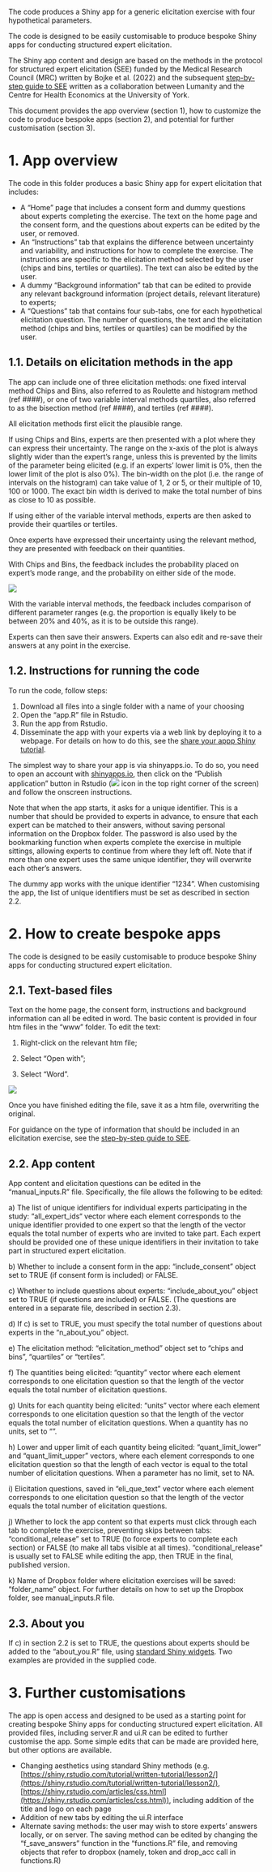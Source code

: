 The code produces a Shiny app for a generic elicitation exercise with four hypothetical parameters.

The code is designed to be easily customisable to produce bespoke Shiny apps for conducting structured expert elicitation.

The Shiny app content and design are based on the methods in the protocol for structured expert elicitation (SEE) funded by the Medical Research Council (MRC) written by Bojke et al. (2022) and the subsequent [step-by-step guide to SEE](https://www.york.ac.uk/che/research/teehta/elicitation/see/) written as a collaboration between Lumanity and the Centre for Health Economics at the University of York.

This document provides the app overview (section 1), how to customize the code to produce bespoke apps (section 2), and potential for further customisation (section 3).


# 1.	App overview


The code in this folder produces a basic Shiny app for expert elicitation that includes:
*	A “Home” page that includes a consent form and dummy questions about experts completing the exercise. The text on the home page and the consent form, and the questions about experts can be edited by the user, or removed.
*	An “Instructions” tab that explains the difference between uncertainty and variability, and instructions for how to complete the exercise. The instructions are specific to the elicitation method selected by the user (chips and bins, tertiles or quartiles). The text can also be edited by the user.
*	A dummy “Background information” tab that can be edited to provide any relevant background information (project details, relevant literature) to experts;
*	A “Questions” tab that contains four sub-tabs, one for each hypothetical elicitation question. The number of questions, the text and the elicitation method (chips and bins, tertiles or quartiles) can be modified by the user.



## 1.1.	Details on elicitation methods in the app


The app can include one of three elicitation methods: one fixed interval method Chips and Bins, also referred to as Roulette and histogram method (ref ####), or one of two variable interval methods quartiles, also referred to as the bisection method (ref ####), and tertiles (ref ####).

All elicitation methods first elicit the plausible range.

If using Chips and Bins, experts are then presented with a plot where they can express their uncertainty. The range on the x-axis of the plot is always slightly wider than the expert’s range, unless this is prevented by the limits of the parameter being elicited (e.g. if an experts’ lower limit is 0%, then the lower limit of the plot is also 0%). The bin-width on the plot (i.e. the range of intervals on the histogram) can take value of 1, 2 or 5, or their multiple of 10, 100 or 1000. The exact bin width is derived to make the total number of bins as close to 10 as possible.

If using either of the variable interval methods, experts are then asked to provide their quartiles or tertiles.

Once experts have expressed their uncertainty using the relevant method, they are presented with feedback on their 
quantities.

With Chips and Bins, the feedback includes the probability placed on expert’s mode range, and the probability on either side of the mode.

![](www/c+b_feedback.png)

With the variable interval methods, the feedback includes comparison of different parameter ranges (e.g. the proportion is equally likely to be between 20% and 40%, as it is to be outside this range).

Experts can then save their answers. Experts can also edit and re-save their answers at any point in the exercise.


## 1.2. Instructions for running the code


To run the code, follow steps:

1.	Download all files into a single folder with a name of your choosing
2.	Open the “app.R” file in Rstudio.
3.	Run the app from Rstudio.
4.	Disseminate the app with your experts via a web link by deploying it to a webpage. For details on how to do this, see the [share your appp Shiny tutorial](https://shiny.rstudio.com/tutorial/written-tutorial/lesson7/).

The simplest way to share your app is via shinyapps.io. To do so, you need to open an account with [shinyapps.io](shinyapps.io), then click on the “Publish application” button in Rstudio (![](www/deploy_button.png) icon in the top right corner of the screen) and follow the onscreen instructions.

Note that when the app starts, it asks for a unique identifier. This is a number that should be provided to experts in advance, to ensure that each expert can be matched to their answers, without saving personal information on the Dropbox folder. The password is also used by the bookmarking function when experts complete the exercise in multiple sittings, allowing experts to continue from where they left off. Note that if more than one expert uses the same unique identifier, they will overwrite each other’s answers.

The dummy app works with the unique identifier “1234”. When customising the app, the list of unique identifiers must be set as described in section 2.2.


# 2. How to create bespoke apps


The code is designed to be easily customisable to produce bespoke Shiny apps for conducting structured expert elicitation.


## 2.1. Text-based files


Text on the home page, the consent form, instructions and background information can all be edited in word. The basic content is provided in four htm files in the “www” folder. To edit the text:
1. Right-click on the relevant htm file;
  
2. Select “Open with”;
  
3. Select “Word”.
 
![](www/save_htm.png)
 
Once you have finished editing the file, save it as a htm file, overwriting the original.

For guidance on the type of information that should be included in an elicitation exercise, see the [step-by-step guide to SEE](https://www.york.ac.uk/che/research/teehta/elicitation/see/).


## 2.2.	App content


App content and elicitation questions can be edited in the “manual_inputs.R” file. Specifically, the file allows the following to be edited:

a) The list of unique identifiers for individual experts participating in the study: “all_expert_ids“ vector where each element corresponds to the unique identifier provided to one expert so that the length of the vector equals the total number of experts who are invited to take part. Each expert should be provided one of these unique identifiers in their invitation to take part in structured expert elicitation.

b) Whether to include a consent form in the app: “include_consent” object set to TRUE (if consent form is included) or FALSE.

c) Whether to include questions about experts: “include_about_you” object set to TRUE (if questions are included) or FALSE. (The questions are entered in a separate file, described in section 2.3).

d) If c) is set to TRUE, you must specify the total number of questions about experts in the “n_about_you” object.

e) The elicitation method: “elicitation_method” object set to “chips and bins”, “quartiles” or “tertiles”.

f) The quantities being elicited: “quantity” vector where each element corresponds to one elicitation question so that the length of the vector equals the total number of elicitation questions.

g) Units for each quantity being elicited: “units” vector where each element corresponds to one elicitation question so that the length of the vector equals the total number of elicitation questions. When a quantity has no units, set to “”.

h) Lower and upper limit of each quantity being elicited: “quant_limit_lower” and “quant_limit_upper” vectors, where each element corresponds to one elicitation question so that the length of each vector is equal to the total number of elicitation questions. When a parameter has no limit, set to NA.

i) Elicitation questions, saved in “eli_que_text” vector where each element corresponds to one elicitation question so that the length of the vector equals the total number of elicitation questions.

j) Whether to lock the app content so that experts must click through each tab to complete the exercise, preventing skips between tabs: “conditional_release” set to TRUE (to force experts to complete each section) or FALSE (to make all tabs visible at all times). “conditional_release” is usually set to FALSE while editing the app, then TRUE in the final, published version.

k) Name of Dropbox folder where elicitation exercises will be saved: “folder_name” object. For further details on how to set up the Dropbox folder, see manual_inputs.R file.


## 2.3.	About you


If c) in section 2.2 is set to TRUE, the questions about experts should be added to the “about_you.R” file, using [standard Shiny widgets](https://shiny.rstudio.com/gallery/widget-gallery.html). Two examples are provided in the supplied code. 


# 3. Further customisations


The app is open access and designed to be used as a starting point for creating bespoke Shiny apps for conducting structured expert elicitation. All provided files, including server.R and ui.R can be edited to further customise the app. Some simple edits that can be made are provided here, but other options are available.
* Changing aesthetics using standard Shiny methods (e.g. [https://shiny.rstudio.com/tutorial/written-tutorial/lesson2/](https://shiny.rstudio.com/tutorial/written-tutorial/lesson2/), [https://shiny.rstudio.com/articles/css.html](https://shiny.rstudio.com/articles/css.html)), including addition of the title and logo on each page
* Addition of new tabs by editing the ui.R interface
* Alternate saving methods: the user may wish to store experts’ answers locally, or on server. The saving method can be edited by changing the “f_save_answers” function in the “functions.R” file, and removing objects that refer to dropbox (namely, token and drop_acc call in functions.R)
